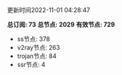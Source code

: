 更新时间2022-11-01 04:28:47

**总订阅: 73**
**总节点: 2029**
**有效节点: 729**
- ss节点: 378
- v2ray节点: 263
- trojan节点: 84
- ssr节点: 4
